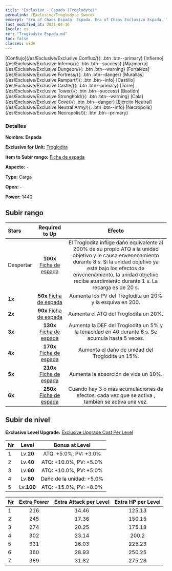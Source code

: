 ```yaml
---
title: "Exclusivo - Espada (Troglodyte)"
permalink: /Exclusive/Troglodyte Sword/
excerpt: "Era of Chaos Espada. Espada. Era of Chaos Exclusivo Espada. Troglodita Exclusivo."
last_modified_at: 2021-04-16
locale: es
ref: "Troglodyte Espada.md"
toc: false
classes: wide
---
```

 [Conflujo](/es/Exclusive/Exclusive Conflux/){: .btn .btn--primary} [Infierno](/es/Exclusive/Exclusive Inferno/){: .btn .btn--success} [Mazmorra](/es/Exclusive/Exclusive Dungeon/){: .btn .btn--warning} [Fortaleza](/es/Exclusive/Exclusive Fortress/){: .btn .btn--danger} [Murallas](/es/Exclusive/Exclusive Rampart/){: .btn .btn--info} [Castillo](/es/Exclusive/Exclusive Castle/){: .btn .btn--primary} [Torre](/es/Exclusive/Exclusive Tower/){: .btn .btn--success} [Bastión](/es/Exclusive/Exclusive Stronghold/){: .btn .btn--warning} [Cala](/es/Exclusive/Exclusive Cove/){: .btn .btn--danger} [Ejército Neutral](/es/Exclusive/Exclusive Neutral Army/){: .btn .btn--info} [Necrópolis](/es/Exclusive/Exclusive Necropolis/){: .btn .btn--primary} 

### Detalles
 **Nombre: Espada** 

 **Exclusivo for Unit:** [Troglodita](/es/units/Troglodyte/) 

 **Item to Subir rango:** [Ficha de espada](/es/Items/con_912/)

 **Aspecto:** -

 **Type:** Carga

 **Open:** -

 **Power:** 1440

## Subir rango

  |     Stars    |  Required to Up | Efecto |
  |:-------------|:---------------:|:---------------:|
  |  Despertar  | **100x** [Ficha de espada](/es/Items/con_912/) | <Estocada> El Troglodita inflige daño equivalente al 200% de su propio ATQ a la unidad objetivo y le causa envenenamiento durante 8 s. Si la unidad objetivo ya está bajo los efectos de envenenamiento, la unidad objetivo recibe aturdimiento durante 1 s. La recarga es de 20 s. |
  | **1x** <i class="fas fa-star"/> | **50x** [Ficha de espada](/es/Items/con_912/) | Aumenta los PV del Troglodita un 20% y la esquiva en 200. |
  | **2x** <i class="fas fa-star"/> | **90x** [Ficha de espada](/es/Items/con_912/) | Aumenta el ATQ del Troglodita un 20%. |
  | **3x** <i class="fas fa-star"/> | **130x** [Ficha de espada](/es/Items/con_912/) | <Olor a rompehechizos> Aumenta la DEF del Troglodita un 5% y la tenacidad en 40 durante 6 s. Se acumula hasta 5 veces. |
  | **4x** <i class="fas fa-star"/> | **170x** [Ficha de espada](/es/Items/con_912/) | Aumenta el daño de unidad del Troglodita un 15%. |
  | **5x** <i class="fas fa-star"/> | **210x** [Ficha de espada](/es/Items/con_912/) | Aumenta la absorción de vida un 10%. |
  | **6x** <i class="fas fa-star"/> | **250x** [Ficha de espada](/es/Items/con_912/) | <Olor a rompehechizos> Cuando hay 3 o más acumulaciones de efectos, cada vez que se activa <Olor a rompehechizos>, <Estocada> también se activa una vez. |


## Subir de nivel
 **Exclusivo Level Upgrade:** [Exclusive Upgrade Cost Per Level](/Exclusive/ExclusiveUpgradeCostPerLevel/)

  |  Nr  |   Level  | Bonus at Level |
  |:-----|:--------:|:--------------:|
  | 1 | Lv.**20** | ATQ: +5.0%, PV: +3.0% |
  | 2 | Lv.**40** | ATQ: +10.0%, PV: +5.0% |
  | 3 | Lv.**60** | ATQ: +10.0%, PV: +5.0% |
  | 4 | Lv.**80** | Daño de la unidad: +5.0% |
  | 5 | Lv.**100** | ATQ: +15.0%, PV: +8.0% |


  |  Nr  |  Extra Power | Extra Attack per Level | Extra HP per Level |
  |:-----|:--------:|:--------:|:--------:|
  | 1 | 216 | 14.46 | 125.13 |
  | 2 | 245 | 17.36 | 150.15 |
  | 3 | 274 | 20.25 | 175.18 |
  | 4 | 302 | 23.14 | 200.2 |
  | 5 | 331 | 26.03 | 225.23 |
  | 6 | 360 | 28.93 | 250.25 |
  | 7 | 389 | 31.82 | 275.28 |


